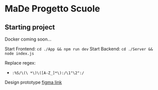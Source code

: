 # MaDe Progetto Scuole

## Starting project

Docker coming soon...

Start Frontend: `cd ./App && npm run dev`
Start Backend: `cd ./Server && node index.js`

Replace regex:

- `:%S/\(\ *\)\([A-Z_]*\):/\1"\2":/`

Design prototype [figma link](https://www.figma.com/file/soIM6stdzrFZcPKNfm7TLa/Figma-basics?type=design&node-id=1669%3A162202&mode=design&t=N0ED0ERf8inSXvcZ-1)